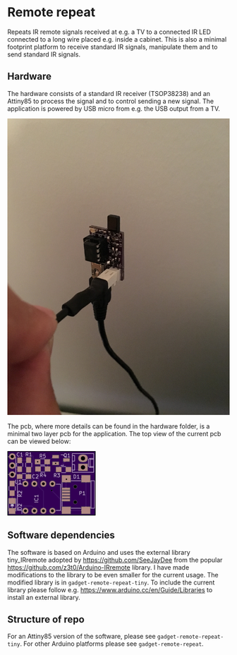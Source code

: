 # Remote repeat
Repeats IR remote signals received at e.g. a TV to a connected IR LED connected to a long wire placed e.g. inside a cabinet. This is also a minimal footprint platform to receive standard IR signals, manipulate them and to send standard IR signals.

## Hardware
The hardware consists of a standard IR receiver (TSOP38238) and an Attiny85 to process the signal and to control sending a new signal. The application is powered by USB micro from e.g. the USB output from a TV.

![alt tag](https://github.com/mik4el/gadget-remote-repeat/blob/master/remote_repeat_20160908_2.JPG)

The pcb, where more details can be found in the hardware folder, is a minimal two layer pcb for the application. The top view of the current pcb can be viewed below:

![alt tag](https://github.com/mik4el/gadget-remote-repeat/blob/master/gadget-remote-repeat-hardware/pcb_top.png)

## Software dependencies
The software is based on Arduino and uses the external library tiny_IRremote adopted by https://github.com/SeeJayDee from the popular https://github.com/z3t0/Arduino-IRremote library. I have made modifications to the library to be even smaller for the current usage. The modified library is in ```gadget-remote-repeat-tiny```. To include the current library please follow e.g. https://www.arduino.cc/en/Guide/Libraries to install an external library.

## Structure of repo
For an Attiny85 version of the software, please see ```gadget-remote-repeat-tiny```. For other Arduino platforms please see ```gadget-remote-repeat```.
